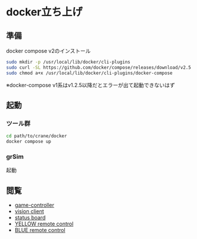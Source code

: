 # docker立ち上げ
## 準備
docker compose v2のインストール
```bash
sudo mkdir -p /usr/local/lib/docker/cli-plugins
sudo curl -SL https://github.com/docker/compose/releases/download/v2.5.0/docker-compose-linux-x86_64 -o /usr/local/lib/docker/cli-plugins/docker-compose
sudo chmod a+x /usr/local/lib/docker/cli-plugins/docker-compose
```
※docker-compose v1系はv1.2.5以降だとエラーが出て起動できないはず

## 起動
### ツール群
```bash
cd path/to/crane/docker
docker compose up
```

### grSim
起動

## 閲覧

- [game-controller](http://localhost:8081)
- [vision client](http://localhost:8082)
- [status board](http://localhost:8083)
- [YELLOW remote control](http://localhost:8084)
- [BLUE remote control](http://localhost:8085)
